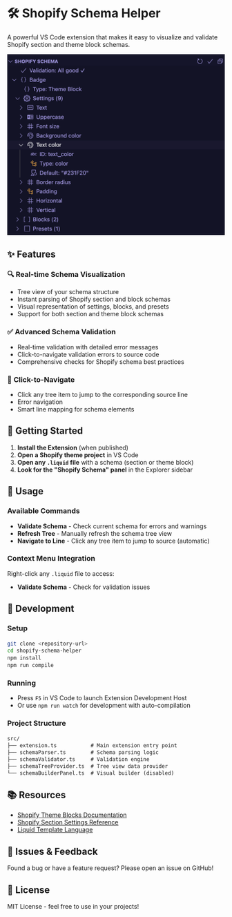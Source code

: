 # 🛠️ Shopify Schema Helper

A powerful VS Code extension that makes it easy to visualize and validate Shopify section and theme block schemas.

![Shopify Schema Helper Demo](media/demo.png)

## ✨ Features

### 🔍 **Real-time Schema Visualization**
- Tree view of your schema structure
- Instant parsing of Shopify section and block schemas
- Visual representation of settings, blocks, and presets
- Support for both section and theme block schemas

### ✅ **Advanced Schema Validation**
- Real-time validation with detailed error messages
- Click-to-navigate validation errors to source code
- Comprehensive checks for Shopify schema best practices

### 🎯 **Click-to-Navigate**
- Click any tree item to jump to the corresponding source line
- Error navigation
- Smart line mapping for schema elements

## 🚀 **Getting Started**

1. **Install the Extension** (when published)
2. **Open a Shopify theme project** in VS Code
3. **Open any `.liquid` file** with a schema (section or theme block)
4. **Look for the "Shopify Schema" panel** in the Explorer sidebar

## 🎯 **Usage**

### **Available Commands**
- **Validate Schema** - Check current schema for errors and warnings
- **Refresh Tree** - Manually refresh the schema tree view
- **Navigate to Line** - Click any tree item to jump to source (automatic)

### **Context Menu Integration**
Right-click any `.liquid` file to access:
- **Validate Schema** - Check for validation issues

## 🔧 **Development**

### **Setup**
```bash
git clone <repository-url>
cd shopify-schema-helper
npm install
npm run compile
```

### **Running**
- Press `F5` in VS Code to launch Extension Development Host
- Or use `npm run watch` for development with auto-compilation

### **Project Structure**
```
src/
├── extension.ts           # Main extension entry point
├── schemaParser.ts        # Schema parsing logic
├── schemaValidator.ts     # Validation engine
├── schemaTreeProvider.ts  # Tree view data provider
└── schemaBuilderPanel.ts  # Visual builder (disabled)
```

## 📚 **Resources**

- [Shopify Theme Blocks Documentation](https://shopify.dev/docs/storefronts/themes/architecture/blocks)
- [Shopify Section Settings Reference](https://shopify.dev/docs/themes/architecture/sections/section-settings)
- [Liquid Template Language](https://shopify.github.io/liquid/)

## 🐛 **Issues & Feedback**

Found a bug or have a feature request? Please open an issue on GitHub!

## 📄 **License**

MIT License - feel free to use in your projects! 